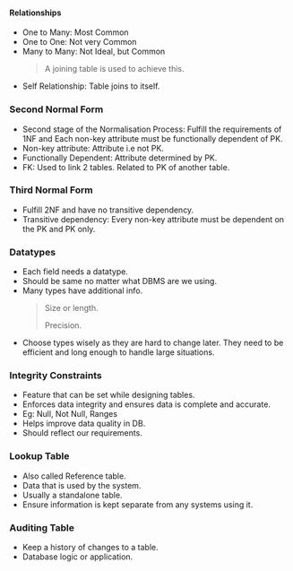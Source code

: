 <h4>Relationships</h4>

* One to Many: Most Common
* One to One: Not very Common
* Many to Many: Not Ideal, but Common
    > A joining table is used to achieve this.
* Self Relationship: Table joins to itself.


<h3>Second Normal Form</h3>

* Second stage of the Normalisation Process: Fulfill the requirements of 1NF and Each non-key attribute must be functionally dependent of PK.
* Non-key attribute: Attribute i.e not PK.
* Functionally Dependent: Attribute determined by PK.
* FK: Used to link 2 tables. Related to PK of another table.

<h3>Third Normal Form</h3>
 
* Fulfill 2NF and have no transitive dependency.
* Transitive dependency: Every non-key attribute must be dependent on the PK and PK only.

<h3>Datatypes</h3>

* Each field needs a datatype.
* Should be same no matter what DBMS are we using.
* Many types have additional info.
    > Size or length.
    >
    > Precision.
* Choose types wisely as they are hard to change later. They need to be efficient and long enough to handle large situations.

<h3>Integrity Constraints</h3>

* Feature that can be set while designing tables.
* Enforces data integrity and ensures data is complete and accurate.
* Eg: Null, Not Null, Ranges
* Helps improve data quality in DB.
* Should reflect our requirements.

<h3>Lookup Table</h3>

* Also called Reference table.
* Data that is used by the system.
* Usually a standalone table.
* Ensure information is kept separate from any systems using it.

<h3>Auditing Table</h3>

* Keep a history of changes to a table.
* Database logic or application.